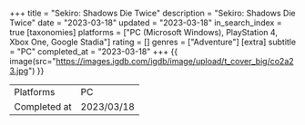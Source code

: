 +++
title = "Sekiro: Shadows Die Twice"
description = "Sekiro: Shadows Die Twice"
date = "2023-03-18"
updated = "2023-03-18"
in_search_index = true
[taxonomies]
platforms = ["PC (Microsoft Windows), PlayStation 4, Xbox One, Google Stadia"]
rating = []
genres = ["Adventure"]
[extra]
subtitle = "PC"
completed_at = "2023-03-18"
+++
{{ image(src="https://images.igdb.com/igdb/image/upload/t_cover_big/co2a23.jpg") }}

|              |            |
| ------------ | ---------- |
| Platforms    | PC |
| Completed at | 2023/03/18 |

